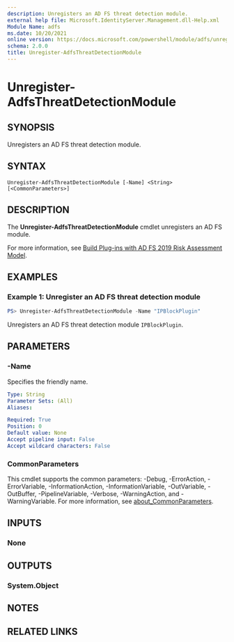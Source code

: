 ```yaml
---
description: Unregisters an AD FS threat detection module.
external help file: Microsoft.IdentityServer.Management.dll-Help.xml
Module Name: adfs
ms.date: 10/20/2021
online version: https://docs.microsoft.com/powershell/module/adfs/unregister-adfsthreatdetectionmodule?view=windowsserver2022-ps&wt.mc_id=ps-gethelp
schema: 2.0.0
title: Unregister-AdfsThreatDetectionModule
---
```


# Unregister-AdfsThreatDetectionModule

## SYNOPSIS
Unregisters an AD FS threat detection module.

## SYNTAX

```
Unregister-AdfsThreatDetectionModule [-Name] <String> [<CommonParameters>]
```

## DESCRIPTION
The **Unregister-AdfsThreatDetectionModule** cmdlet unregisters an AD FS module.

For more information, see
[Build Plug-ins with AD FS 2019 Risk Assessment Model](/windows-server/identity/ad-fs/development/ad-fs-risk-assessment-model).

## EXAMPLES

### Example 1: Unregister an AD FS threat detection module
```powershell
PS> Unregister-AdfsThreatDetectionModule -Name "IPBlockPlugin"
```

Unregisters an AD FS threat detection module `IPBlockPlugin`.

## PARAMETERS

### -Name
Specifies the friendly name.

```yaml
Type: String
Parameter Sets: (All)
Aliases:

Required: True
Position: 0
Default value: None
Accept pipeline input: False
Accept wildcard characters: False
```

### CommonParameters
This cmdlet supports the common parameters: -Debug, -ErrorAction, -ErrorVariable, -InformationAction, -InformationVariable, -OutVariable, -OutBuffer, -PipelineVariable, -Verbose, -WarningAction, and -WarningVariable. For more information, see [about_CommonParameters](https://go.microsoft.com/fwlink/?LinkID=113216).

## INPUTS

### None

## OUTPUTS

### System.Object
## NOTES

## RELATED LINKS
